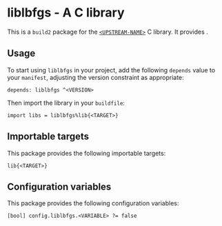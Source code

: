 # liblbfgs - A C library

This is a `build2` package for the [`<UPSTREAM-NAME>`](https://<UPSTREAM-URL>)
C library. It provides <SUMMARY-OF-FUNCTIONALITY>.


## Usage

To start using `liblbfgs` in your project, add the following `depends`
value to your `manifest`, adjusting the version constraint as appropriate:

```
depends: liblbfgs ^<VERSION>
```

Then import the library in your `buildfile`:

```
import libs = liblbfgs%lib{<TARGET>}
```


## Importable targets

This package provides the following importable targets:

```
lib{<TARGET>}
```

<DESCRIPTION-OF-IMPORTABLE-TARGETS>


## Configuration variables

This package provides the following configuration variables:

```
[bool] config.liblbfgs.<VARIABLE> ?= false
```

<DESCRIPTION-OF-CONFIG-VARIABLES>
